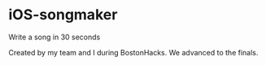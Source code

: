 # iOS-songmaker
Write a song in 30 seconds

Created by my team and I during BostonHacks. We advanced to the finals. 
